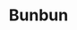 ---
title: 'Bunbun'
description: 'Création d’un objet 3D puis réalisation d’une vidéo du site internet de l’objet 3D'
pubDate: 'Jul 08 2024'
heroImage: '/Bunbun.png'

---